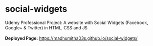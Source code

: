 # social-widgets

Udemy Professional Project: A website with Social Widgets (Facebook, Google+ & Twitter) in HTML, CSS and JS
<br/><br/>
**Deployed Page:** https://madhumitha03s.github.io/social-widgets/
